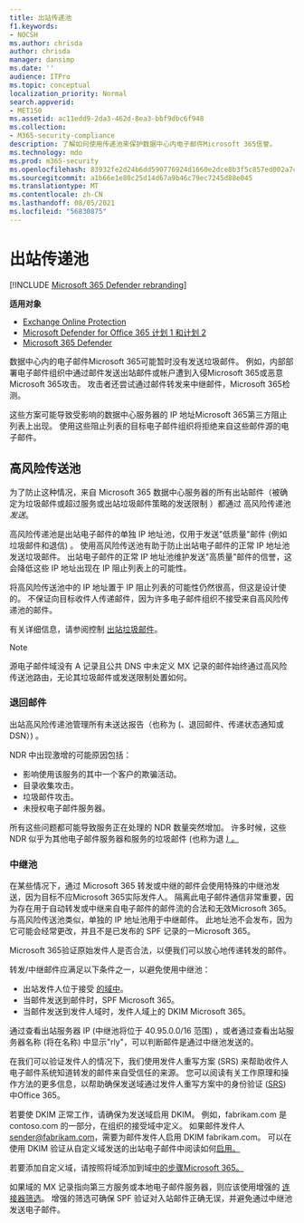 ```yaml
---
title: 出站传递池
f1.keywords:
- NOCSH
ms.author: chrisda
author: chrisda
manager: dansimp
ms.date: ''
audience: ITPro
ms.topic: conceptual
localization_priority: Normal
search.appverid:
- MET150
ms.assetid: ac11edd9-2da3-462d-8ea3-bbf9dbc6f948
ms.collection:
- M365-security-compliance
description: 了解如何使用传递池来保护数据中心内电子邮件Microsoft 365信誉。
ms.technology: mdo
ms.prod: m365-security
ms.openlocfilehash: 83932fe2d24b6dd590776924d1660e2dce8b3f5c857ed002a7ce8b34871f4771
ms.sourcegitcommit: a1b66e1e80c25d14d67a9b46c79ec7245d88e045
ms.translationtype: MT
ms.contentlocale: zh-CN
ms.lasthandoff: 08/05/2021
ms.locfileid: "56830875"
---
```

# <a name="outbound-delivery-pools"></a>出站传递池

[!INCLUDE [Microsoft 365 Defender rebranding](../includes/microsoft-defender-for-office.md)]

**适用对象**
- [Exchange Online Protection](exchange-online-protection-overview.md)
- [Microsoft Defender for Office 365 计划 1 和计划 2](defender-for-office-365.md)
- [Microsoft 365 Defender](../defender/microsoft-365-defender.md)

数据中心内的电子邮件Microsoft 365可能暂时没有发送垃圾邮件。 例如，内部部署电子邮件组织中通过邮件发送出站邮件或帐户遭到入侵Microsoft 365或恶意Microsoft 365攻击。 攻击者还尝试通过邮件转发来中继邮件，Microsoft 365检测。

这些方案可能导致受影响的数据中心服务器的 IP 地址Microsoft 365第三方阻止列表上出现。 使用这些阻止列表的目标电子邮件组织将拒绝来自这些邮件源的电子邮件。

## <a name="high-risk-delivery-pool"></a>高风险传送池
为了防止这种情况，来自 Microsoft 365 数据中心服务器的所有出站邮件（被确定为垃圾邮件或超过服务或出站垃圾邮件策略的发送限制 [](/office365/servicedescriptions/exchange-online-service-description/exchange-online-limits#sending-limits-across-office-365-options)）都通过 [](configure-the-outbound-spam-policy.md)高风险传递池 _发送_。

高风险传递池是出站电子邮件的单独 IP 地址池，仅用于发送"低质量"邮件 (例如垃圾邮件和退信) 。 [](backscatter-messages-and-eop.md) 使用高风险传送池有助于防止出站电子邮件的正常 IP 地址池发送垃圾邮件。 出站电子邮件的正常 IP 地址池维护发送"高质量"邮件的信誉，这会降低这些 IP 地址出现在 IP 阻止列表上的可能性。

将高风险传送池中的 IP 地址置于 IP 阻止列表的可能性仍然很高，但这是设计使的。 不保证向目标收件人传递邮件，因为许多电子邮件组织不接受来自高风险传递池的邮件。

有关详细信息，请参阅控制 [出站垃圾邮件](outbound-spam-controls.md)。

> [!NOTE]
> 源电子邮件域没有 A 记录且公共 DNS 中未定义 MX 记录的邮件始终通过高风险传送池路由，无论其垃圾邮件或发送限制处置如何。

### <a name="bounce-messages"></a>退回邮件

出站高风险传递池管理所有未送达报告（也称为 (、退回邮件、传递状态通知或 DSN）) 。

NDR 中出现激增的可能原因包括：

- 影响使用该服务的其中一个客户的欺骗活动。
- 目录收集攻击。
- 垃圾邮件攻击。
- 未授权电子邮件服务器。

所有这些问题都可能导致服务正在处理的 NDR 数量突然增加。 许多时候，这些 NDR 似乎为其他电子邮件服务器和服务的垃圾邮件 (也称为退 _[) 。](backscatter-messages-and-eop.md)_


### <a name="relay-pool"></a>中继池

在某些情况下，通过 Microsoft 365 转发或中继的邮件会使用特殊的中继池发送，因为目标不应Microsoft 365实际发件人。 隔离此电子邮件通信非常重要，因为存在用于自动转发或中继来自电子邮件的邮件流的合法和无效Microsoft 365。 与高风险传送池类似，单独的 IP 地址池用于中继邮件。 此地址池不会发布，因为它可能会经常更改，并且不是已发布的 SPF 记录的一Microsoft 365。

Microsoft 365验证原始发件人是否合法，以便我们可以放心地传递转发的邮件。

转发/中继邮件应满足以下条件之一，以避免使用中继池：

- 出站发件人位于接受 [的域中](/exchange/mail-flow-best-practices/manage-accepted-domains/manage-accepted-domains)。
- 当邮件发送到邮件时，SPF Microsoft 365。
- 当邮件发送到发件人域时，发件人域上的 DKIM Microsoft 365。
 
通过查看出站服务器 IP (中继池将位于 40.95.0.0/16 范围) ，或者通过查看出站服务器名称 (将在名称) 中显示"rly"，可以判断邮件是通过中继池发送的。

在我们可以验证发件人的情况下，我们使用发件人重写方案 (SRS) 来帮助收件人电子邮件系统知道转发的邮件来自受信任的来源。 您可以阅读有关工作原理和操作方法的更多信息，以帮助确保发送域通过发件人重写方案中的身份验证 ([SRS](/office365/troubleshoot/antispam/sender-rewriting-scheme)) 中Office 365。

若要使 DKIM 正常工作，请确保为发送域启用 DKIM。 例如，fabrikam.com 是 contoso.com 的一部分，在组织的接受域中定义。 如果邮件发件人 sender@fabrikam.com，需要为邮件发件人启用 DKIM fabrikam.com。 可以在使用 DKIM 验证从自定义域发送的出站电子邮件中阅读如何[启用。](use-dkim-to-validate-outbound-email.md)

若要添加自定义域，请按照将域添加到域[中的步骤Microsoft 365。](../../admin/setup/add-domain.md)

如果域的 MX 记录指向第三方服务或本地电子邮件服务器，则应该使用增强的 [连接器筛选](/exchange/mail-flow-best-practices/use-connectors-to-configure-mail-flow/enhanced-filtering-for-connectors)。 增强的筛选可确保 SPF 验证对入站邮件正确无误，并避免通过中继池发送电子邮件。

